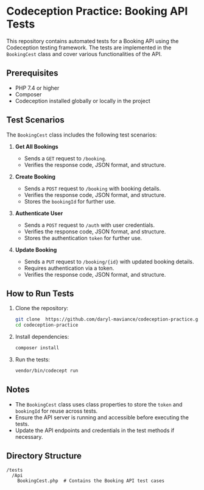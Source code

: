 # Codeception Practice: Booking API Tests

This repository contains automated tests for a Booking API using the Codeception testing framework. The tests are implemented in the `BookingCest` class and cover various functionalities of the API.

## Prerequisites

- PHP 7.4 or higher
- Composer
- Codeception installed globally or locally in the project

## Test Scenarios

The `BookingCest` class includes the following test scenarios:

1. **Get All Bookings**
   - Sends a `GET` request to `/booking`.
   - Verifies the response code, JSON format, and structure.

2. **Create Booking**
   - Sends a `POST` request to `/booking` with booking details.
   - Verifies the response code, JSON format, and structure.
   - Stores the `bookingId` for further use.

3. **Authenticate User**
   - Sends a `POST` request to `/auth` with user credentials.
   - Verifies the response code, JSON format, and structure.
   - Stores the authentication `token` for further use.

4. **Update Booking**
   - Sends a `PUT` request to `/booking/{id}` with updated booking details.
   - Requires authentication via a token.
   - Verifies the response code, JSON format, and structure.

## How to Run Tests

1. Clone the repository:
   ```bash
   git clone  https://github.com/daryl-maviance/codeception-practice.git
   cd codeception-practice
   ```

2. Install dependencies:
   ```bash
   composer install
   ```

3. Run the tests:
   ```bash
   vendor/bin/codecept run
   ```

## Notes

- The `BookingCest` class uses class properties to store the `token` and `bookingId` for reuse across tests.
- Ensure the API server is running and accessible before executing the tests.
- Update the API endpoints and credentials in the test methods if necessary.

## Directory Structure

```
/tests
  /Api
    BookingCest.php  # Contains the Booking API test cases
```
